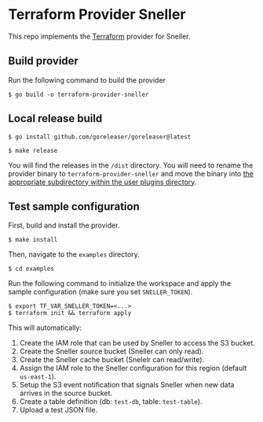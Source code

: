# Terraform Provider Sneller

This repo implements the [Terraform](https://www.terraform.io/) provider for Sneller.

## Build provider

Run the following command to build the provider

```shell
$ go build -o terraform-provider-sneller
```

## Local release build

```shell
$ go install github.com/goreleaser/goreleaser@latest
```

```shell
$ make release
```

You will find the releases in the `/dist` directory. You will need to rename the provider binary to `terraform-provider-sneller` and move the binary into [the appropriate subdirectory within the user plugins directory](https://learn.hashicorp.com/tutorials/terraform/provider-use?in=terraform/providers#install-sneller-provider).

## Test sample configuration

First, build and install the provider.

```shell
$ make install
```

Then, navigate to the `examples` directory. 

```shell
$ cd examples
```

Run the following command to initialize the workspace and apply the sample configuration (make sure you set `SNELLER_TOKEN`).

```shell
$ export TF_VAR_SNELLER_TOKEN=<...>
$ terraform init && terraform apply
```

This will automatically:
1. Create the IAM role that can be used by Sneller to access the S3 bucket.
1. Create the Sneller source bucket (Sneller can only read).
1. Create the Sneller cache bucket (Snelelr can read/write).
1. Assign the IAM role to the Sneller configuration for this region (default `us-east-1`).
1. Setup the S3 event notification that signals Sneller when new data arrives in the source bucket.
1. Create a table definition (db: `test-db`, table: `test-table`).
1. Upload a test JSON file.